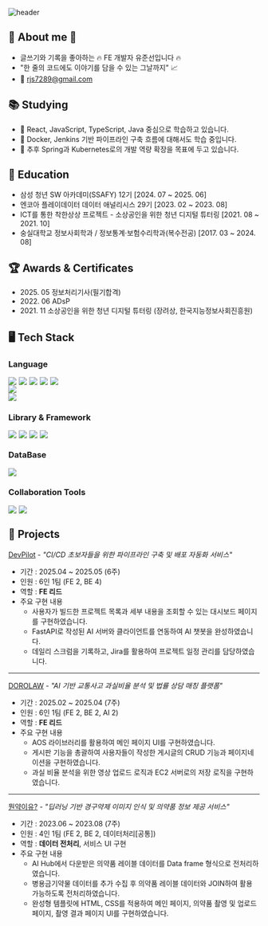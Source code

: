 <!-- Header -->
![header](https://capsule-render.vercel.app/api?type=waving&color=gradient&customColorList=22&height=300&section=header&text=Welcome😃&fontSize=60&animation=fadeIn)

<!-- Body -->
## 🎉 About me 🎉
- 글쓰기와 기록을 좋아하는 🔥 FE 개발자 유준선입니다 🔥
- "한 줄의 코드에도 이야기를 담을 수 있는 그날까지" 📈
- 📮 rjs7289@gmail.com
<!-- - 📝 https://velog.io/@jsr2198/posts -->


## 📚 Studying
* 🌱 React, JavaScript, TypeScript, Java 중심으로 학습하고 있습니다.
* 👀 Docker, Jenkins 기반 파이프라인 구축 흐름에 대해서도 학습 중입니다.
* 🤔 추후 Spring과 Kubernetes로의 개발 역량 확장을 목표에 두고 있습니다.


## 🏫 Education
* 삼성 청년 SW 아카데미(SSAFY) 12기 [2024. 07 ~ 2025. 06]
* 엔코아 플레이데이터 데이터 애널리시스 29기 [2023. 02 ~ 2023. 08]
* ICT를 통한 착한상상 프로젝트 - 소상공인을 위한 청년 디지털 튜터링 [2021. 08 ~ 2021. 10]
* 숭실대학교 정보사회학과 / 정보통계·보험수리학과(복수전공) [2017. 03 ~ 2024. 08]


## 🏆 Awards & Certificates
- 2025\. 05 정보처리기사(필기합격)
- 2022\. 06 ADsP
- 2021\. 11 소상공인을 위한 청년 디지털 튜터링 (장려상, 한국지능정보사회진흥원)


## 🖥️ Tech Stack
### Language
<div style="display: flex; gap: 5px;">
  <!-- HTML5 -->
  <img src="https://img.shields.io/badge/HTML5-E34F26?style=flat-square&logo=HTML5&logoColor=white"/>
  <!-- CSS -->
  <img src="https://img.shields.io/badge/CSS3-1572B6?style=flat-square&logo=CSS3&logoColor=white"/>
  <!-- JavaScript -->
  <img src="https://img.shields.io/badge/JavaScript-F7DF1E?style=flat-square&logo=JavaScript&logoColor=white"/>
  <!-- TypeScript -->
  <img src="https://img.shields.io/badge/TypeScript-3178C6?style=flat-square&logo=TypeScript&logoColor=white"/>
  <!-- TailwindCSS -->
  <img src="https://img.shields.io/badge/TailwindCSS-06B6D4?style=flat-square&logo=TailwindCSS&logoColor=white&Color=white"/>
</div>

<div style="display: flex; gap: 5px;">
  <!-- Java -->
  <img src="https://img.shields.io/badge/Java-007396?style=flat-square&logo=OpenJDK&logoColor=white">
</div>

<div style="display: flex; gap: 5px;">
  <!-- Python -->
  <img src="https://img.shields.io/badge/Python-3776AB?style=flat-square&logo=Python&logoColor=white"/>
</div>

### Library & Framework
<div style="display: flex; gap: 5px;">
  <!-- React -->
  <img src="https://img.shields.io/badge/React-61DAFB?style=flat-square&logo=React&logoColor=white&Color=white"/>
  <!--Vue-->
  <img src="https://img.shields.io/badge/Vue.js-4FC08D?style=flat-square&logo=Vue.js&logoColor=white&Color=white"/>
  <!-- Tanstack Query -->
  <img src="https://img.shields.io/badge/ReactQuery-FF4154?style=flat-square&logo=ReactQuery&logoColor=white&Color=white"/>
  <!-- Zustand -->
  <img src="https://img.shields.io/badge/Zustand-000000?style=flat-square&logo=Zustand&logoColor=white&Color=white"/>
</div>
<div style="display: flex; gap: 5px;">
  <!--Spring-->
  <!--Spring Boot-->
</div>

### DataBase
<!--MySQL-->
<img src="https://img.shields.io/badge/MySQL-4479A1?style=flat-square&logo=MySQL&logoColor=white"/>

### Collaboration Tools
<div style="display: flex; gap: 5px;">
  <!-- Gitlab -->
  <img src="https://img.shields.io/badge/GitLab-FC6D26?style=flat-square&logo=GitLab&logoColor=white"/>
  <!-- Jira -->
  <img src="https://img.shields.io/badge/JiraSoftware-0052CC?style=flat-square&logo=JiraSoftware&logoColor=white"/>
</div>


## 🌟 Projects
[DevPilot](https://github.com/SSAFY-DevPilot/DevPilot) - *"CI/CD 초보자들을 위한 파이프라인 구축 및 배포 자동화 서비스"*
- 기간 : 2025.04 ~ 2025.05 (6주)
- 인원 : 6인 1팀 (FE 2, BE 4)
- 역할 : **FE 리드**
- 주요 구현 내용
  - 사용자가 빌드한 프로젝트 목록과 세부 내용을 조회할 수 있는 대시보드 페이지를 구현하였습니다.
  - FastAPI로 작성된 AI 서버와 클라이언트를 연동하여 AI 챗봇을 완성하였습니다.
  - 데일리 스크럼을 기록하고, Jira를 활용하여 프로젝트 일정 관리를 담당하였습니다.
---

[DOROLAW](https://github.com/SSAFY-Dorolaw/Dorolaw) - *"AI 기반 교통사고 과실비율 분석 및 법률 상담 매칭 플랫폼"*
- 기간 : 2025.02 ~ 2025.04 (7주)
- 인원 : 6인 1팀 (FE 2, BE 2, AI 2)
- 역할 : **FE 리드**
- 주요 구현 내용
  - AOS 라이브러리를 활용하여 메인 페이지 UI를 구현하였습니다.
  - 게시판 기능을 총괄하여 사용자들이 작성한 게시글의 CRUD 기능과 페이지네이션을 구현하였습니다.
  - 과실 비율 분석을 위한 영상 업로드 로직과 EC2 서버로의 저장 로직을 구현하였습니다.
---

[뭔약이유?](https://github.com/BrianPark314/final_project) - *"딥러닝 기반 경구약제 이미지 인식 및 의약품 정보 제공 서비스"*
- 기간 : 2023.06 ~ 2023.08 (7주)
- 인원 : 4인 1팀 (FE 2, BE 2, 데이터처리[공통])
- 역할 : **데이터 전처리**, 서비스 UI 구현
- 주요 구현 내용
  - AI Hub에서 다운받은 의약품 레이블 데이터를 Data frame 형식으로 전처리하였습니다.
  - 병용금기약물 데이터를 추가 수집 후 의약품 레이블 데이터와 JOIN하여 활용 가능하도록 전처리하였습니다.
  - 완성형 템플릿에 HTML, CSS를 적용하여 메인 페이지, 의약품 촬영 및 업로드 페이지, 촬영 결과 페이지 UI를 구현하였습니다.
